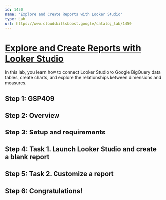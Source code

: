 ```yaml
---
id: 1450
name: 'Explore and Create Reports with Looker Studio'
type: Lab
url: https://www.cloudskillsboost.google/catalog_lab/1450
---
```


# [Explore and Create Reports with Looker Studio](https://www.cloudskillsboost.google/catalog_lab/1450)

In this lab, you learn how to connect Looker Studio to Google BigQuery data tables, create charts, and explore the relationships between dimensions and measures.


## Step 1: GSP409

## Step 2: Overview

## Step 3: Setup and requirements

## Step 4: Task 1. Launch Looker Studio and create a blank report

## Step 5: Task 2. Customize a report

## Step 6: Congratulations!
